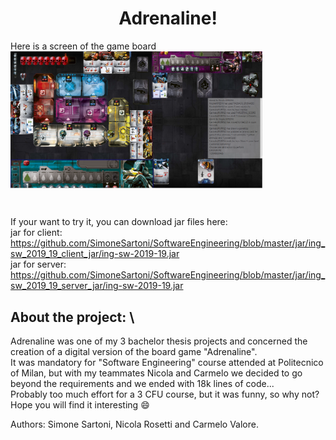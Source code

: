 <h1 align="center">Adrenaline!</h1>

Here is a screen of the game board <br />
<img src=https://github.com/SimoneSartoni/SoftwareEngineering/blob/master/readme/Gameplay.PNG width="80%" align="center"></p> <br />

If your want to try it, you can download jar files here: \
jar for client: https://github.com/SimoneSartoni/SoftwareEngineering/blob/master/jar/ing_sw_2019_19_client_jar/ing-sw-2019-19.jar <br />
jar for server: https://github.com/SimoneSartoni/SoftwareEngineering/blob/master/jar/ing_sw_2019_19_server_jar/ing-sw-2019-19.jar <br />

## About the project: \

Adrenaline was one of my 3 bachelor thesis projects and concerned the creation of a digital version of the board game "Adrenaline". <br />
It was mandatory for "Software Engineering" course attended at Politecnico of Milan, but with my teammates Nicola and Carmelo we decided to go beyond the requirements and we ended with 18k lines of code... <br />
Probably too much effort for a 3 CFU course, but it was funny, so why not? <br />
Hope you will find it interesting :smile: <br />
 
Authors: Simone Sartoni, Nicola Rosetti and Carmelo Valore.

